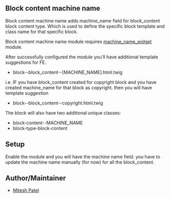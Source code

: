 Block content machine name
--------

Block content machine name adds machine_name field for block_content block
content type. Which is used to define the specific block template and class name
for that specific block.

Block content machine name module requires [machine_name_widget](https://www.drupal.org/project/machine_name_widget)
module.

After successfully configured the module you'll have additional template suggestions
for FE.
- block--block_content--[MACHINE_NAME].html.twig

i.e.
IF you have block_content created for copyright block and you have created
machine_name for that block as copyright. then you will have template suggestion
- block--block_content--copyright.html.twig

The block will also have two additional unique classes:
- block-content--MACHINE_NAME
- block-type-block-content

Setup
--------

Enable the module and you will have the machine name field. you have to update
the machine name manually (for now) for all the block_content.

Author/Maintainer
-----------------

- [Mitesh Patel](https://www.drupal.org/u/miteshmap)